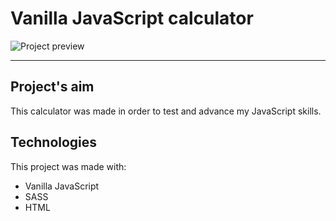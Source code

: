 # Vanilla JavaScript calculator #
![Project preview](https://i.imgur.com/Lpx8BWu.jpg)

---
## Project's aim ##
This calculator was made in order to test and advance my JavaScript skills.

## Technologies ##
This project was made with:
* Vanilla JavaScript
* SASS
* HTML
